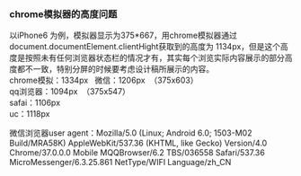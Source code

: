 ### chrome模拟器的高度问题
以iPhone6 为例，模拟器显示为375*667，用chrome模拟器通过document.documentElement.clientHight获取到的高度为 1134px，但是这个高度是按照未有任何浏览器状态栏的情况才有，其实每个浏览实际内容展示的部分高度都不一致，特别分屏的时候要考虑设计稿所展示的内容。   
chrome模拟：1334px  
微信：1206px  （375x603）  
qq浏览器：1094px  （375x547）  
safai：1106px    
uc：1118px    

微信浏览器user agent：Mozilla/5.0 (Linux; Android 6.0; 1503-M02 Build/MRA58K) AppleWebKit/537.36 (KHTML, like Gecko) Version/4.0 Chrome/37.0.0.0 Mobile MQQBrowser/6.2 TBS/036558 Safari/537.36 MicroMessenger/6.3.25.861 NetType/WIFI Language/zh_CN
